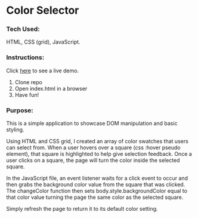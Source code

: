 # Color Selector

### Tech Used:
HTML, CSS (grid), JavaScript.

### Instructions:
Click [here]() to see a live demo.
1. Clone repo
2. Open index.html in a browser
3. Have fun!

### Purpose:
This is a simple application to showcase DOM manipulation and basic styling.

Using HTML and CSS grid, I created an array of color swatches that users can select from. When a user hovers over a square (css :hover pseudo element), that square is highlighted to help give selection feedback. Once a user clicks on a square, the page will turn the color inside the selected square.

In the JavaScript file, an event listener waits for a click event to occur and then grabs the background color value from the square that was clicked. The changeColor function then sets  body.style.backgroundColor equal to that color value turning the page the same color as the selected square.

Simply refresh the page to return it to its default color setting.
